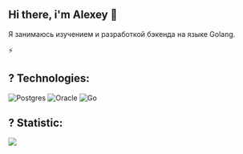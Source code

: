 ## Hi there, i'm Alexey 👋

Я занимаюсь изучением и разработкой бэкенда на языке Golang.

⚡
## ? Technologies:
![Postgres](https://img.shields.io/badge/postgres-%23316192.svg?style=for-the-badge&logo=postgresql&logoColor=white)
![Oracle](https://img.shields.io/badge/Oracle-F80000?style=for-the-badge&logo=oracle&logoColor=white)
![Go](https://img.shields.io/badge/go-%2300ADD8.svg?style=for-the-badge&logo=go&logoColor=white)
 
## ? Statistic:
![](https://github-profile-summary-cards.vercel.app/api/cards/repos-per-language?username=daniilshat&theme=solarized_dark)

<!--
**asalaschenko/asalaschenko** is a ✨ _special_ ✨ repository because its `README.md` (this file) appears on your GitHub profile.

Here are some ideas to get you started:

- 🔭 I’m currently working on ...
- 🌱 I’m currently learning ...
- 👯 I’m looking to collaborate on ...
- 🤔 I’m looking for help with ...
- 💬 Ask me about ...
- 📫 How to reach me: ...
- 😄 Pronouns: ...
- ⚡ Fun fact: ...
-->
